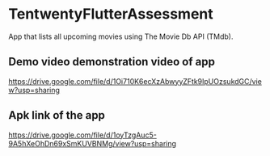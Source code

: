 # TentwentyFlutterAssessment

App that lists all upcoming movies using The Movie Db API (TMdb).

## Demo video demonstration video of app
https://drive.google.com/file/d/1Oi710K6ecXzAbwyyZFtk9IpUOzsukdGC/view?usp=sharing

## Apk link of the app
https://drive.google.com/file/d/1oyTzgAuc5-9A5hXeOhDn69xSmKUVBNMg/view?usp=sharing
 